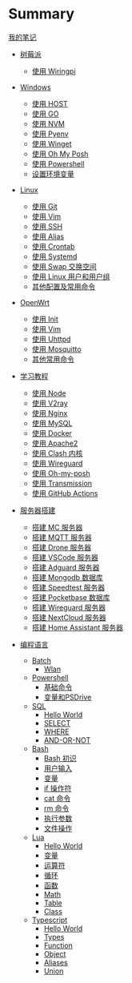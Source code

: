 # Summary

[我的笔记](index.md)

- [树莓派]()

  - [使用 Wiringpi](rpi/wiringpi.md)

- [Windows]()

  - [使用 HOST](windows/host.md)
  - [使用 GO](windows/go.md)
  - [使用 NVM](windows/nvm.md)
  - [使用 Pyenv](windows/pyenv.md)
  - [使用 Winget](windows/winget.md)
  - [使用 Oh My Posh](windows/oh-my-posh.md)
  - [使用 Powershell](windows/powershell.md)
  - [设置环境变量](windows/env.md)

- [Linux]()

  - [使用 Git](linux/git.md)
  - [使用 Vim](linux/vim.md)
  - [使用 SSH](linux/ssh.md)
  - [使用 Alias](linux/aliases.md)
  - [使用 Crontab](linux/crontab.md)
  - [使用 Systemd](linux/systemd.md)
  - [使用 Swap 交换空间](linux/swap.md)
  - [使用 Linux 用户和用户组](linux/users.md)
  - [其他配置及常用命令](linux/others.md)

- [OpenWrt]()

  - [使用 Init](openwrt/init.md)
  - [使用 Vim](openwrt/vim.md)
  - [使用 Uhttpd](openwrt/uhttpd.md)
  - [使用 Mosquitto](openwrt/mosquitto.md)
  - [其他常用命令](openwrt/others.md)

- [学习教程]()

  - [使用 Node](tutorial/node.md)
  - [使用 V2ray](tutorial/v2ray.md)
  - [使用 Nginx](tutorial/nginx.md)
  - [使用 MySQL](tutorial/mysql.md)
  - [使用 Docker](tutorial/docker.md)
  - [使用 Apache2](tutorial/apache2.md)
  - [使用 Clash 内核](tutorial/clash.md)
  - [使用 Wireguard](tutorial/wireguard.md)
  - [使用 Oh-my-posh](tutorial/oh-my-posh.md)
  - [使用 Transmission](tutorial/transmission.md)
  - [使用 GitHub Actions](tutorial/github-actions.md)

- [服务器搭建]()

  - [搭建 MC 服务器](server/minecraft.md)
  - [搭建 MQTT 服务器](server/mqtt.md)
  - [搭建 Drone 服务器](server/drone.md)
  - [搭建 VSCode 服务器](server/vscode.md)
  - [搭建 Adguard 服务器](server/adguard.md)
  - [搭建 Mongodb 数据库](server/mongodb.md)
  - [搭建 Speedtest 服务器](server/speedtest.md)
  - [搭建 Pocketbase 数据库](server/pocketbase.md)
  - [搭建 Wireguard 服务器](server/wireguard.md)
  - [搭建 NextCloud 服务器](server/nextcloud.md)
  - [搭建 Home Assistant 服务器](server/homeassistant.md)

- [编程语言]()
  - [Batch]()
    - [Wlan](programming/batch/wlan.md)
  - [Powershell]()
    - [基础命令](programming/powershell/basics.md)
    - [变量和PSDrive](programming/powershell/variable-and-psdrive.md)
  - [SQL]()
    - [Hello World](programming/sql/hello-world.md)
    - [SELECT](programming/sql/select.md)
    - [WHERE](programming/sql/where.md)
    - [AND-OR-NOT](programming/sql/and-or-not.md)
  - [Bash]()
    - [Bash 初识](programming/bash/intro.md)
    - [用户输入](programming/bash/input.md)
    - [变量](programming/bash/variable.md)
    - [if 操作符](programming/bash/if.md)
    - [cat 命令](programming/bash/cat.md)
    - [rm 命令](programming/bash/rm.md)
    - [执行参数](programming/bash/argements.md)
    - [文件操作](programming/bash/file.md)
  - [Lua]()
    - [Hello World](programming/lua/hello-world.md)
    - [变量](programming/lua/variable.md)
    - [运算符](programming/lua/operator.md)
    - [循环](programming/lua/while.md)
    - [函数](programming/lua/function.md)
    - [Math](programming/lua/math.md)
    - [Table](programming/lua/table.md)
    - [Class](programming/lua/class.md)
  - [Typescript]()
    - [Hello World](programming/typescript/hello-world.md)
    - [Types](programming/typescript/types.md)
    - [Function](programming/typescript/function.md)
    - [Object](programming/typescript/object.md)
    - [Aliases](programming/typescript/aliases.md)
    - [Union](programming/typescript/union.md)
